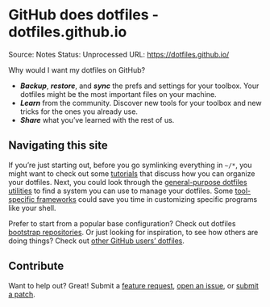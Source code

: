 # GitHub does dotfiles - dotfiles.github.io

Source: Notes
Status: Unprocessed
URL: https://dotfiles.github.io/

Why would I want my dotfiles on GitHub?

- ***Backup***, ***restore***, and ***sync*** the prefs and settings for your toolbox. Your dotfiles might be the most important files on your machine.
- ***Learn*** from the community. Discover new tools for your toolbox and new tricks for the ones you already use.
- ***Share*** what you’ve learned with the rest of us.

## Navigating this site

If you’re just starting out, before you go symlinking everything in `~/*`, you might want to check out some [tutorials](https://dotfiles.github.io/tutorials/) that discuss how you can organize your dotfiles. Next, you could look through the [general-purpose dotfiles utilities](https://dotfiles.github.io/utilities/) to find a system you can use to manage your dotfiles. Some [tool-specific frameworks](https://dotfiles.github.io/frameworks/) could save you time in customizing specific programs like your shell.

Prefer to start from a popular base configuration? Check out dotfiles [bootstrap repositories](https://dotfiles.github.io/bootstrap/). Or just looking for inspiration, to see how others are doing things? Check out [other GitHub users’ dotfiles](https://dotfiles.github.io/inspiration/).

## Contribute

Want to help out? Great! Submit a [feature request](https://github.com/dotfiles/dotfiles.github.com/issues), [open an issue](https://github.com/dotfiles/dotfiles.github.com/issues), or [submit a patch](https://github.com/dotfiles/dotfiles.github.com).